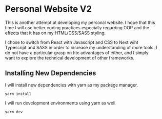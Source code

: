 # Personal Website V2 #
This is another attempt at developing my personal website. I hope that this time I will use better coding practices especially regarding OOP and the effects that it has on my HTML/CSS/SASS styling.

I chose to switch from React with Javascript and CSS to Next wiht Typescript and SASS in order to increase my understanding of more tools. I do not have a particular grasp on hte advantages of either, and I simply want to explore the technical development of other frameworks.

## Installing New Dependencies ##
I will install new dependencies with yarn as my package manager.

```
yarn install 
``` 
I will run development environments using yarn as well.
```
yarn dev
```